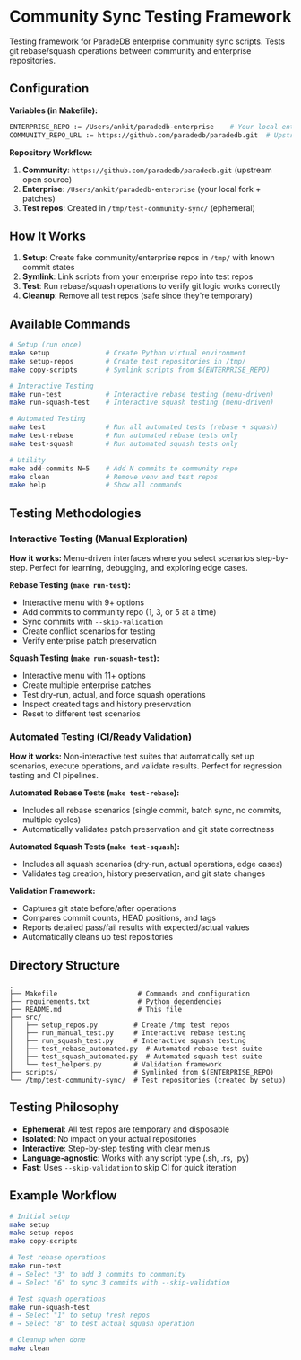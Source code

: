 # Community Sync Testing Framework

Testing framework for ParadeDB enterprise community sync scripts. Tests git rebase/squash operations between community and enterprise repositories.

## Configuration

**Variables (in Makefile):**
```bash
ENTERPRISE_REPO := /Users/ankit/paradedb-enterprise    # Your local enterprise repo
COMMUNITY_REPO_URL := https://github.com/paradedb/paradedb.git  # Upstream community
```

**Repository Workflow:**
1. **Community**: `https://github.com/paradedb/paradedb.git` (upstream open source)
2. **Enterprise**: `/Users/ankit/paradedb-enterprise` (your local fork + patches)
3. **Test repos**: Created in `/tmp/test-community-sync/` (ephemeral)

## How It Works

1. **Setup**: Create fake community/enterprise repos in `/tmp/` with known commit states
2. **Symlink**: Link scripts from your enterprise repo into test repos
3. **Test**: Run rebase/squash operations to verify git logic works correctly
4. **Cleanup**: Remove all test repos (safe since they're temporary)

## Available Commands

```bash
# Setup (run once)
make setup              # Create Python virtual environment
make setup-repos        # Create test repositories in /tmp/
make copy-scripts       # Symlink scripts from $(ENTERPRISE_REPO)

# Interactive Testing
make run-test           # Interactive rebase testing (menu-driven)
make run-squash-test    # Interactive squash testing (menu-driven)

# Automated Testing
make test               # Run all automated tests (rebase + squash)
make test-rebase        # Run automated rebase tests only
make test-squash        # Run automated squash tests only

# Utility
make add-commits N=5    # Add N commits to community repo
make clean              # Remove venv and test repos
make help               # Show all commands
```

## Testing Methodologies

### Interactive Testing (Manual Exploration)

**How it works:** Menu-driven interfaces where you select scenarios step-by-step. Perfect for learning, debugging, and exploring edge cases.

**Rebase Testing (`make run-test`):**
- Interactive menu with 9+ options
- Add commits to community repo (1, 3, or 5 at a time)
- Sync commits with `--skip-validation`
- Create conflict scenarios for testing
- Verify enterprise patch preservation

**Squash Testing (`make run-squash-test`):**
- Interactive menu with 11+ options
- Create multiple enterprise patches
- Test dry-run, actual, and force squash operations
- Inspect created tags and history preservation
- Reset to different test scenarios

### Automated Testing (CI/Ready Validation)

**How it works:** Non-interactive test suites that automatically set up scenarios, execute operations, and validate results. Perfect for regression testing and CI pipelines.

**Automated Rebase Tests (`make test-rebase`):**
- Includes all rebase scenarios (single commit, batch sync, no commits, multiple cycles)
- Automatically validates patch preservation and git state correctness

**Automated Squash Tests (`make test-squash`):**
- Includes all squash scenarios (dry-run, actual operations, edge cases)
- Validates tag creation, history preservation, and git state changes

**Validation Framework:**
- Captures git state before/after operations
- Compares commit counts, HEAD positions, and tags
- Reports detailed pass/fail results with expected/actual values
- Automatically cleans up test repositories

## Directory Structure

```
.
├── Makefile                    # Commands and configuration
├── requirements.txt            # Python dependencies
├── README.md                   # This file
├── src/
│   ├── setup_repos.py         # Create /tmp test repos
│   ├── run_manual_test.py     # Interactive rebase testing
│   ├── run_squash_test.py     # Interactive squash testing
│   ├── test_rebase_automated.py  # Automated rebase test suite
│   ├── test_squash_automated.py  # Automated squash test suite
│   └── test_helpers.py        # Validation framework
├── scripts/                   # Symlinked from $(ENTERPRISE_REPO)
└── /tmp/test-community-sync/  # Test repositories (created by setup)
```

## Testing Philosophy

- **Ephemeral**: All test repos are temporary and disposable
- **Isolated**: No impact on your actual repositories
- **Interactive**: Step-by-step testing with clear menus
- **Language-agnostic**: Works with any script type (.sh, .rs, .py)
- **Fast**: Uses `--skip-validation` to skip CI for quick iteration

## Example Workflow

```bash
# Initial setup
make setup
make setup-repos
make copy-scripts

# Test rebase operations
make run-test
# → Select "3" to add 3 commits to community
# → Select "6" to sync 3 commits with --skip-validation

# Test squash operations
make run-squash-test
# → Select "1" to setup fresh repos
# → Select "8" to test actual squash operation

# Cleanup when done
make clean
```